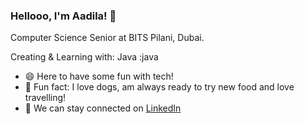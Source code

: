 ### Hellooo, I'm Aadila! 👋

Computer Science Senior at BITS Pilani, Dubai.

Creating & Learning with:
Java :java

- 😄 Here to have some fun with tech!
- 💙 Fun fact: I love dogs, am always ready to try new food and love travelling! 
- 🤝 We can stay connected on <a href="https://www.linkedin.com/in/aadila-jasmin/">LinkedIn</a>
